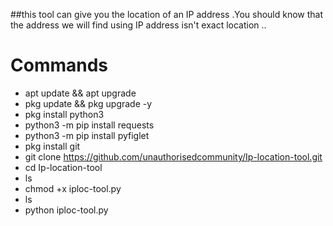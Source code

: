 ##this tool can give you the location of an IP address .You should know that the address we will find using IP address isn't exact location .. 

# Commands

- apt update && apt upgrade  
- pkg update && pkg upgrade -y  
- pkg install python3  
- python3 -m pip install requests  
- python3 -m pip install pyfiglet  
- pkg install git  
- git clone https://github.com/unauthorisedcommunity/Ip-location-tool.git  
- cd Ip-location-tool  
- ls  
- chmod +x iploc-tool.py  
- ls  
- python iploc-tool.py